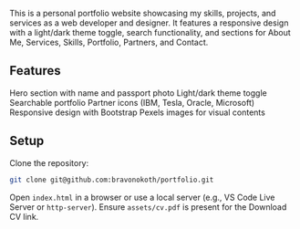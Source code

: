 This is a personal portfolio website showcasing my skills, projects, and services as a web developer and designer. It features a responsive design with a light/dark theme toggle, search functionality, and sections for About Me, Services, Skills, Portfolio, Partners, and Contact.

## Features

Hero section with name and passport photo
Light/dark theme toggle
Searchable portfolio
Partner icons (IBM, Tesla, Oracle, Microsoft)
Responsive design with Bootstrap
Pexels images for visual contents

## Setup
Clone the repository:
```bash
git clone git@github.com:bravonokoth/portfolio.git
```
Open `index.html` in a browser or use a local server (e.g., VS Code Live Server or `http-server`).
Ensure `assets/cv.pdf` is present for the Download CV link.